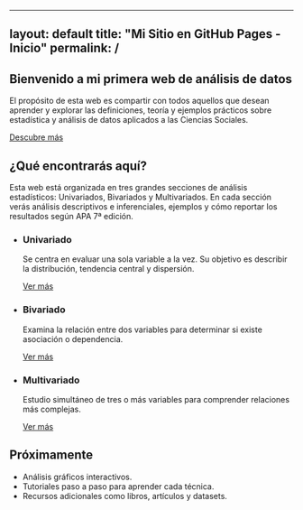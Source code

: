 <!-- index.md en la raíz -->
---
layout: default
title: "Mi Sitio en GitHub Pages - Inicio"
permalink: /
---
<!-- Sección Hero -->
<section class="hero">
  <h2>Bienvenido a mi primera web de análisis de datos</h2>
  <p>
    El propósito de esta web es compartir con todos aquellos que desean aprender y explorar 
    las definiciones, teoría y ejemplos prácticos sobre estadística y análisis de datos 
    aplicados a las Ciencias Sociales.
  </p>
  <a href="#secciones" class="btn-primario">Descubre más</a>
</section>

<!-- Contenido principal -->
<section class="contenido" id="secciones">
  <h2>¿Qué encontrarás aquí?</h2>
  <p>
    Esta web está organizada en tres grandes secciones de análisis estadísticos: 
    Univariados, Bivariados y Multivariados. En cada sección verás análisis descriptivos 
    e inferenciales, ejemplos y cómo reportar los resultados según APA 7ª edición.
  </p>

  <ul class="cards">
    <li class="card">
      <h3>Univariado</h3>
      <p>
        Se centra en evaluar una sola variable a la vez. Su objetivo es describir la 
        distribución, tendencia central y dispersión.
      </p>
      <a href="{{ '/univariado/' | relative_url }}" class="btn-secundario">Ver más</a>
    </li>
    <li class="card">
      <h3>Bivariado</h3>
      <p>
        Examina la relación entre dos variables para determinar si existe asociación 
        o dependencia.
      </p>
      <a href="{{ '/bivariado/' | relative_url }}" class="btn-secundario">Ver más</a>
    </li>
    <li class="card">
      <h3>Multivariado</h3>
      <p>
        Estudio simultáneo de tres o más variables para comprender relaciones más complejas.
      </p>
      <a href="{{ '/multivariado/' | relative_url }}" class="btn-secundario">Ver más</a>
    </li>
  </ul>
</section>

<section class="contenido">
  <h2>Próximamente</h2>
  <ul>
    <li>Análisis gráficos interactivos.</li>
    <li>Tutoriales paso a paso para aprender cada técnica.</li>
    <li>Recursos adicionales como libros, artículos y datasets.</li>
  </ul>
</section>
